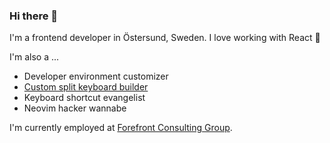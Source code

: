 ### Hi there 👋

I'm a frontend developer in Östersund, Sweden. I love working with React 🥰

I'm also a ...

* Developer environment customizer
* [Custom split keyboard builder](https://github.com/alextegelid/alextegelid/blob/main/keebs.jpg)
* Keyboard shortcut evangelist
* Neovim hacker wannabe

I'm currently employed at [Forefront Consulting Group](https://forefront.se/).
